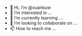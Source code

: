 - 👋 Hi, I’m @xuankuw
- 👀 I’m interested in ...
- 🌱 I’m currently learning ...
- 💞️ I’m looking to collaborate on ...
- 📫 How to reach me ...

<!---
xuankuw/xuankuw is a ✨ special ✨ repository because its `README.md` (this file) appears on your GitHub profile.
You can click the Preview link to take a look at your changes.
--->
